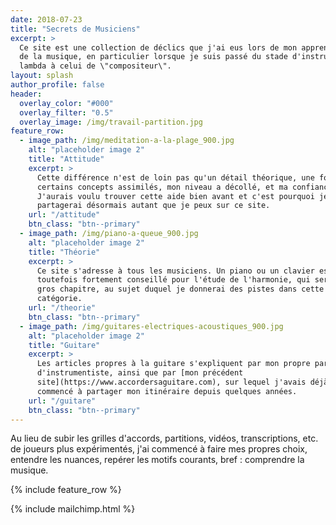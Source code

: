 ```yaml
---
date: 2018-07-23
title: "Secrets de Musiciens"
excerpt: >
  Ce site est une collection de déclics que j'ai eus lors de mon apprentissage 
  de la musique, en particulier lorsque je suis passé du stade d'instrumentiste 
  lambda à celui de \"compositeur\".
layout: splash
author_profile: false
header:
  overlay_color: "#000"
  overlay_filter: "0.5"
  overlay_image: /img/travail-partition.jpg
feature_row:
  - image_path: /img/meditation-a-la-plage_900.jpg
    alt: "placeholder image 2"
    title: "Attitude"
    excerpt: >
      Cette différence n'est de loin pas qu'un détail théorique, une fois 
      certains concepts assimilés, mon niveau a décollé, et ma confiance avec. 
      J'aurais voulu trouver cette aide bien avant et c'est pourquoi je 
      partagerai désormais autant que je peux sur ce site.
    url: "/attitude"
    btn_class: "btn--primary"
  - image_path: /img/piano-a-queue_900.jpg
    alt: "placeholder image 2"
    title: "Théorie"
    excerpt: >
      Ce site s'adresse à tous les musiciens. Un piano ou un clavier est 
      toutefois fortement conseillé pour l'étude de l'harmonie, qui sera un 
      gros chapitre, au sujet duquel je donnerai des pistes dans cette 
      catégorie.
    url: "/theorie"
    btn_class: "btn--primary"
  - image_path: /img/guitares-electriques-acoustiques_900.jpg
    alt: "placeholder image 2"
    title: "Guitare"
    excerpt: >
      Les articles propres à la guitare s'expliquent par mon propre parcours 
      d'instrumentiste, ainsi que par [mon précédent 
      site](https://www.accordersaguitare.com), sur lequel j'avais déjà 
      commencé à partager mon itinéraire depuis quelques années.
    url: "/guitare"
    btn_class: "btn--primary"
---
```


Au lieu de subir les grilles d'accords, partitions, vidéos, transcriptions, 
etc. de joueurs plus expérimentés, j'ai commencé à faire mes propres choix, 
entendre les nuances, repérer les motifs courants, bref : comprendre la 
musique.

{% include feature_row %}

{% include mailchimp.html %}
